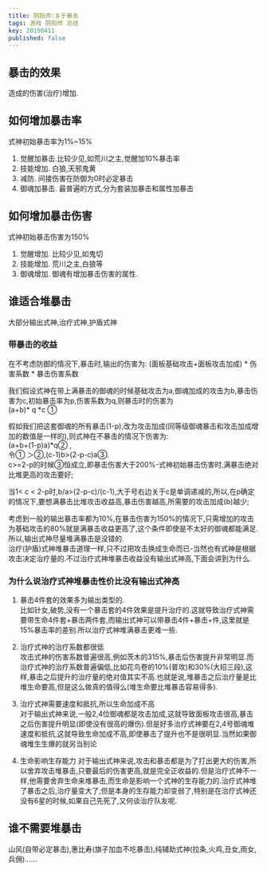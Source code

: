 ```yaml
---
title: 阴阳师:关于暴击
tags: 游戏 阴阳师 总结 
key: 20190411
published: false
---
```


## 暴击的效果
造成的伤害(治疗)增加.

## 如何增加暴击率
式神初始暴击率为1%~15%
1. 觉醒加暴击.比较少见,如荒川之主,觉醒加10%暴击率
2. 技能增加. 白狼,天邪鬼黄
3. 减防. 间接伤害在防御为0时必定暴击
4. 御魂加暴击. 最普遍的方式,分为套装加暴击和属性加暴击

## 如何增加暴击伤害
式神初始暴击伤害为150%
1. 觉醒增加. 比较少见,如鬼切
2. 技能增加. 荒川之主,白狼等
3. 御魂增加. 御魂有增加暴击伤害的属性.

## 谁适合堆暴击
大部分输出式神,治疗式神,护盾式神
### 带暴击的收益
在不考虑防御的情况下,暴击时,输出的伤害为:
(面板基础攻击+面板攻击加成) * 伤害系数 * 暴击伤害系数

我们假设式神在带上满暴击的御魂的时候基础攻击为a,御魂加成的攻击为b,暴击伤害为c,初始暴击率为p,伤害系数为q,则暴击时的伤害为  
(a+b)* q *c ①

假如我们把这套御魂的所有暴击(1-p),改为攻击加成(同等级御魂暴击和攻击加成增加的数值是一样的),则式神在不暴击的情况下伤害为:  
(a+b+(1-p)a)*q② ,  
令① ＞②,(c-1)b>(2-p-c)a③.  
c>=2-p的时候③恒成立,即暴击伤害大于200%-式神初始暴击伤害时,满暴击绝对比堆更高的攻击要好;

当1< c < 2-p时,b/a>(2-p-c)/(c-1),大于号右边关于c是单调递减的,所以,在p确定的情况下,要想满暴击比堆攻击收益高,暴击伤害越高,所需要的攻击加成(b)越少;

考虑到一般的输出暴击率都为10%,在暴击伤害为150%的情况下,只需增加的攻击为基础攻击的80%就是满暴击收益更高了,这个条件即使是不太好的御魂都能满足.  
所以,输出式神尽量堆满暴击是没错的.  
治疗(护盾)式神堆暴击道理一样,只不过把攻击换成生命而已-当然也有式神是根据攻击决定治疗量的.不过治疗式神堆暴击收益没有输出式神高,下面会讲到为什么.

### 为什么说治疗式神堆暴击性价比没有输出式神高

1. 暴击4件套的效果多为输出类型的.   
比如针女,破势,没有一个暴击套的4件效果是提升治疗的.这就导致治疗式神需要带生命4件套+暴击两件套,而输出式神可以带暴击4件+暴击+件,这里就是15%暴击率的差别.所以治疗式神堆满暴击更难一些.

2. 治疗式神的治疗系数都很低  
攻击式神的伤害系数普遍很高,例如茨木的315%,暴击后伤害提升非常明显.而治疗式神的治疗系数普遍偏低,比如花鸟卷的10%(普攻)和30%(大招三段),这样,暴击之后提升的治疗量的绝对值其实不高.也就是说,堆暴击之后治疗量是比堆生命要高,但是这么做真的值得么(堆生命要比堆暴击容易得多).

3. 治疗式神需要速度和抵抗,所以生命加成不高  
对于输出式神来说,一般2,4位御魂都是攻击加成,这就导致面板攻击很高,暴击之后伤害提升明显(即使没有很高的爆伤).但是好多治疗式神要在2,4号御魂堆速度和抵抗,这就导致生命加成不高,即使暴击了提升也不是很明显.当然如果御魂堆生生爆的就另当别论

4. 生命影响生存能力
对于输出式神来说,攻击和暴击都是为了打出更大的伤害,所以舍弃攻击堆暴击,只要最后的伤害更高,就是完全正收益的.但是治疗式神不一样,他需要舍弃生命来堆暴击,而生命是影响一个式神的生存能力的.治疗式神堆了暴击之后,治疗量变大了,但是本身的生存能力却变弱了,特别是在治疗式神还没有6星的时候,如果自己先死了,又何谈治疗队友呢.
                                                                                                                           
## 谁不需要堆暴击
山风(自带必定暴击),惠比寿(旗子加血不吃暴击),纯辅助式神(拉条,火鸡,丑女,雨女,兵佣)……


